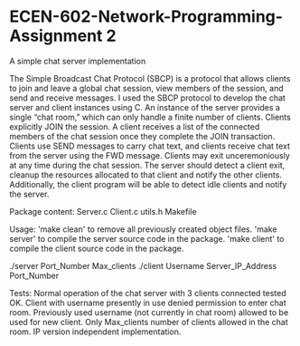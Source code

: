 # ECEN-602-Network-Programming-Assignment 2
A simple chat server implementation

The Simple Broadcast Chat Protocol (SBCP) is a protocol that allows clients to join and leave a global chat session, view members of the session, and send and receive messages. I used the SBCP protocol to develop the chat server and client instances using C. An instance of the server provides a single “chat room,” which can only handle a finite number of clients. Clients explicitly JOIN the session. A client receives a list of the connected members of the chat session once they complete the JOIN transaction. Clients use SEND messages to carry chat text, and clients receive chat text from the server using the FWD message. Clients may exit unceremoniously at any time during the
chat session. The server should detect a client exit, cleanup the resources allocated to that client and notify the other clients. Additionally, the client program will be able to detect idle clients and notify the server.

Package content:
Server.c
Client.c
utils.h
Makefile


Usage:
'make clean' to remove all previously created object files.
'make server' to compile the server source code in the package.
'make client' to compile the client source code in the package.

./server Port_Number Max_clients
./client Username Server_IP_Address Port_Number

Tests:
Normal operation of the chat server with 3 clients connected tested OK.
Client with username presently in use denied permission to enter chat room.
Previously used username (not currently in chat room) allowed to be used for new client.
Only Max_clients number of clients allowed in the chat room.
IP version independent implementation.
